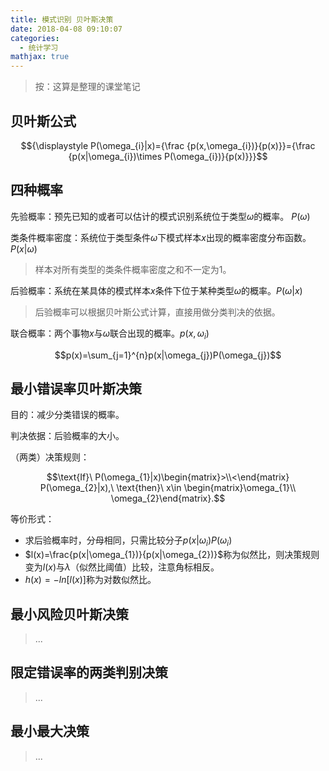 ```yaml
---
title: 模式识别 贝叶斯决策
date: 2018-04-08 09:10:07
categories:
  - 统计学习
mathjax: true
---
```

> 按：这算是整理的课堂笔记

<!--more-->

## 贝叶斯公式
$${\displaystyle P(\omega_{i}|x)={\frac {p(x,\omega_{i})}{p(x)}}={\frac {p(x|\omega_{i})\times P(\omega_{i})}{p(x)}}}$$

## 四种概率
先验概率：预先已知的或者可以估计的模式识别系统位于类型$\omega$的概率。 $P(\omega)$

类条件概率密度：系统位于类型条件$\omega$下模式样本$x$出现的概率密度分布函数。$P(x| \omega)$

> 样本对所有类型的类条件概率密度之和不一定为1。

后验概率：系统在某具体的模式样本$x$条件下位于某种类型$\omega$的概率。$P(\omega |x)$

> 后验概率可以根据贝叶斯公式计算，直接用做分类判决的依据。

联合概率：两个事物$x$与$\omega$联合出现的概率。$p(x,\omega_{i})$

$$p(x)=\sum_{j=1}^{n}p(x|\omega_{j})P(\omega_{j})$$

## 最小错误率贝叶斯决策
目的：减少分类错误的概率。

判决依据：后验概率的大小。

（两类）决策规则：

$$\text{If}\ P(\omega_{1}|x)\begin{matrix}>\\<\end{matrix} P(\omega_{2}|x),\ \text{then}\ x\in \begin{matrix}\omega_{1}\\ \omega_{2}\end{matrix}.$$

等价形式：

+ 求后验概率时，分母相同，只需比较分子$p(x|\omega_{i})P(\omega_{i})$
+ $l(x)=\frac{p(x|\omega_{1})}{p(x|\omega_{2})}$称为似然比，则决策规则变为$l(x)$与$\lambda$（似然比阈值）比较，注意角标相反。
+ $h(x)=-ln[l(x)]$称为对数似然比。

## 最小风险贝叶斯决策
> ...

## 限定错误率的两类判别决策
> ...

## 最小最大决策
> ...



